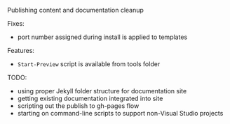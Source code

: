 Publishing content and documentation cleanup

Fixes:

 - port number assigned during install is applied to templates

Features:

- `Start-Preview` script is available from tools folder

TODO:

 - using proper Jekyll folder structure for documentation site
 - getting existing documentation integrated into site
 - scripting out the publish to gh-pages flow
 - starting on command-line scripts to support non-Visual Studio projects